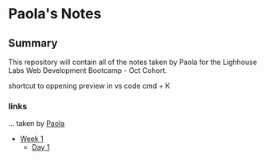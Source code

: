 # Paola's Notes
## Summary
This repository will contain all of the notes taken by Paola for the Lighhouse Labs Web Development Bootcamp - Oct Cohort.

shortcut to oppening preview in vs code
cmd  + K 

### links

... taken by [Paola](https://github.com/papoita)

* [Week 1](/Week_1)
  * [Day 1](/Week_1/Day_1)
